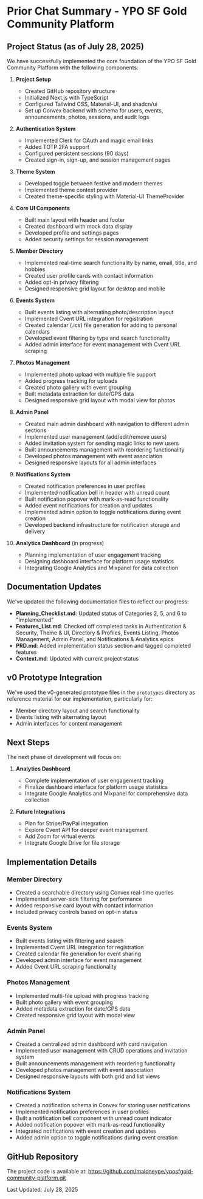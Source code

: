 # Prior Chat Summary - YPO SF Gold Community Platform

## Project Status (as of July 28, 2025)

We have successfully implemented the core foundation of the YPO SF Gold Community Platform with the following components:

1. **Project Setup**
   - Created GitHub repository structure
   - Initialized Next.js with TypeScript
   - Configured Tailwind CSS, Material-UI, and shadcn/ui
   - Set up Convex backend with schema for users, events, announcements, photos, sessions, and audit logs

2. **Authentication System**
   - Implemented Clerk for OAuth and magic email links
   - Added TOTP 2FA support
   - Configured persistent sessions (90 days)
   - Created sign-in, sign-up, and session management pages

3. **Theme System**
   - Developed toggle between festive and modern themes
   - Implemented theme context provider
   - Created theme-specific styling with Material-UI ThemeProvider

4. **Core UI Components**
   - Built main layout with header and footer
   - Created dashboard with mock data display
   - Developed profile and settings pages
   - Added security settings for session management

5. **Member Directory**
   - Implemented real-time search functionality by name, email, title, and hobbies
   - Created user profile cards with contact information
   - Added opt-in privacy filtering
   - Designed responsive grid layout for desktop and mobile

6. **Events System**
   - Built events listing with alternating photo/description layout
   - Implemented Cvent URL integration for registration
   - Created calendar (.ics) file generation for adding to personal calendars
   - Developed event filtering by type and search functionality
   - Added admin interface for event management with Cvent URL scraping

7. **Photos Management**
   - Implemented photo upload with multiple file support
   - Added progress tracking for uploads
   - Created photo gallery with event grouping
   - Built metadata extraction for date/GPS data
   - Designed responsive grid layout with modal view for photos

8. **Admin Panel**
   - Created main admin dashboard with navigation to different admin sections
   - Implemented user management (add/edit/remove users)
   - Added invitation system for sending magic links to new users
   - Built announcements management with reordering functionality
   - Developed photos management with event association
   - Designed responsive layouts for all admin interfaces

9. **Notifications System**
   - Created notification preferences in user profiles
   - Implemented notification bell in header with unread count
   - Built notification popover with mark-as-read functionality
   - Added event notifications for creation and updates
   - Implemented admin option to toggle notifications during event creation
   - Developed backend infrastructure for notification storage and delivery

10. **Analytics Dashboard** (in progress)
    - Planning implementation of user engagement tracking
    - Designing dashboard interface for platform usage statistics
    - Integrating Google Analytics and Mixpanel for data collection

## Documentation Updates

We've updated the following documentation files to reflect our progress:

- **Planning_Checklist.md**: Updated status of Categories 2, 5, and 6 to "Implemented"
- **Features_List.md**: Checked off completed tasks in Authentication & Security, Theme & UI, Directory & Profiles, Events Listing, Photos Management, Admin Panel, and Notifications & Analytics epics
- **PRD.md**: Added implementation status section and tagged completed features
- **Context.md**: Updated with current project status

## v0 Prototype Integration

We've used the v0-generated prototype files in the `prototypes` directory as reference material for our implementation, particularly for:

- Member directory layout and search functionality
- Events listing with alternating layout
- Admin interfaces for content management

## Next Steps

The next phase of development will focus on:

1. **Analytics Dashboard**
   - Complete implementation of user engagement tracking
   - Finalize dashboard interface for platform usage statistics
   - Integrate Google Analytics and Mixpanel for comprehensive data collection

2. **Future Integrations**
   - Plan for Stripe/PayPal integration
   - Explore Cvent API for deeper event management
   - Add Zoom for virtual events
   - Integrate Google Drive for file storage

## Implementation Details

### Member Directory
- Created a searchable directory using Convex real-time queries
- Implemented server-side filtering for performance
- Added responsive card layout with contact information
- Included privacy controls based on opt-in status

### Events System
- Built events listing with filtering and search
- Implemented Cvent URL integration for registration
- Created calendar file generation for event sharing
- Developed admin interface for event management
- Added Cvent URL scraping functionality

### Photos Management
- Implemented multi-file upload with progress tracking
- Built photo gallery with event grouping
- Added metadata extraction for date/GPS data
- Created responsive grid layout with modal view

### Admin Panel
- Created a centralized admin dashboard with card navigation
- Implemented user management with CRUD operations and invitation system
- Built announcements management with reordering functionality
- Developed photos management with event association
- Designed responsive layouts with both grid and list views

### Notifications System
- Created a notification schema in Convex for storing user notifications
- Implemented notification preferences in user profiles
- Built a notification bell component with unread count indicator
- Added notification popover with mark-as-read functionality
- Integrated notifications with event creation and updates
- Added admin option to toggle notifications during event creation

## GitHub Repository

The project code is available at: https://github.com/maloneype/yposfgold-community-platform.git

Last Updated: July 28, 2025 